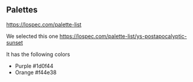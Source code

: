 ## Palettes

https://lospec.com/palette-list

We selected this one https://lospec.com/palette-list/ys-postapocalyptic-sunset

It has the following colors

- Purple #1d0f44
- Orange  #f44e38
